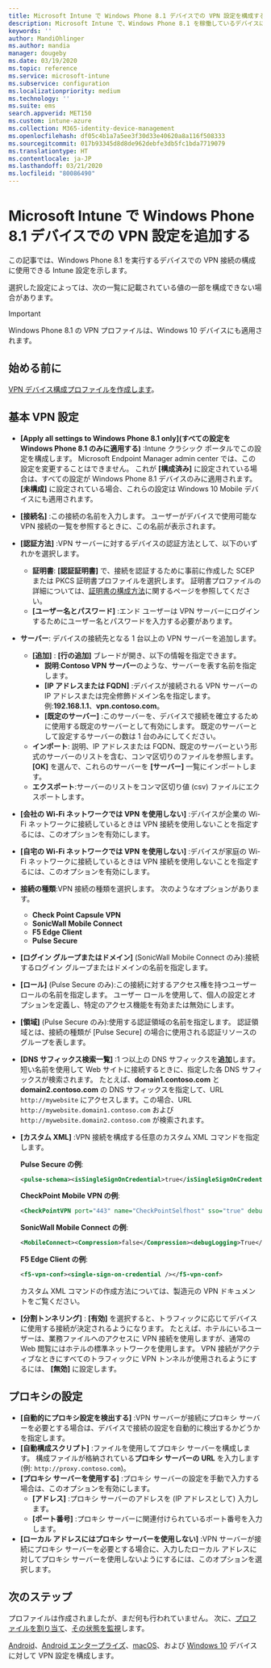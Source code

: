 ```yaml
---
title: Microsoft Intune で Windows Phone 8.1 デバイスでの VPN 設定を構成する - Azure | Microsoft Docs
description: Microsoft Intune で、Windows Phone 8.1 を稼働しているデバイスに対して、仮想プライベート ネットワーク (VPN) 構成設定を使用して VPN 構成プロファイルを追加または作成します。これには、接続の詳細、IP または FQDN アドレスを含めるプロキシ設定、および TCP ポートが含まれます。
keywords: ''
author: MandiOhlinger
ms.author: mandia
manager: dougeby
ms.date: 03/19/2020
ms.topic: reference
ms.service: microsoft-intune
ms.subservice: configuration
ms.localizationpriority: medium
ms.technology: ''
ms.suite: ems
search.appverid: MET150
ms.custom: intune-azure
ms.collection: M365-identity-device-management
ms.openlocfilehash: df05c4b1a7a5ee3f30d33e40620a8a116f508333
ms.sourcegitcommit: 017b93345d8d8de962debfe3db5fc1bda7719079
ms.translationtype: HT
ms.contentlocale: ja-JP
ms.lasthandoff: 03/21/2020
ms.locfileid: "80086490"
---
```

# <a name="add-vpn-settings-on-windows-phone-81-devices-in-microsoft-intune"></a>Microsoft Intune で Windows Phone 8.1 デバイスでの VPN 設定を追加する

この記事では、Windows Phone 8.1 を実行するデバイスでの VPN 接続の構成に使用できる Intune 設定を示します。 

選択した設定によっては、次の一覧に記載されている値の一部を構成できない場合があります。

>[!IMPORTANT]
>Windows Phone 8.1 の VPN プロファイルは、Windows 10 デバイスにも適用されます。

## <a name="before-you-begin"></a>始める前に

[VPN デバイス構成プロファイルを作成します](vpn-settings-configure.md)。

## <a name="base-vpn-settings"></a>基本 VPN 設定

- **[Apply all settings to Windows Phone 8.1 only]\(すべての設定を Windows Phone 8.1 のみに適用する\)** :Intune クラシック ポータルでこの設定を構成します。 Microsoft Endpoint Manager admin center では、この設定を変更することはできません。 これが **[構成済み]** に設定されている場合は、すべての設定が Windows Phone 8.1 デバイスのみに適用されます。 **[未構成]** に設定されている場合、これらの設定は Windows 10 Mobile デバイスにも適用されます。
- **[接続名]** :この接続の名前を入力します。 ユーザーがデバイスで使用可能な VPN 接続の一覧を参照するときに、この名前が表示されます。
- **[認証方法]** :VPN サーバーに対するデバイスの認証方法として、以下のいずれかを選択します。
  - **証明書**: **[認証証明書]** で、接続を認証するために事前に作成した SCEP または PKCS 証明書プロファイルを選択します。 証明書プロファイルの詳細については、[証明書の構成方法](../protect/certificates-configure.md)に関するページを参照してください。
  - **[ユーザー名とパスワード]** :エンド ユーザーは VPN サーバーにログインするためにユーザー名とパスワードを入力する必要があります。
- **サーバー**: デバイスの接続先となる 1 台以上の VPN サーバーを追加します。
  - **[追加]** : **[行の追加]** ブレードが開き、以下の情報を指定できます。
    - **説明**:**Contoso VPN サーバー**のような、サーバーを表す名前を指定します。
    - **[IP アドレスまたは FQDN]** :デバイスが接続される VPN サーバーの IP アドレスまたは完全修飾ドメイン名を指定します。 例:**192.168.1.1**、**vpn.contoso.com**。
    - **[既定のサーバー]** :このサーバーを、デバイスで接続を確立するために使用する既定のサーバーとして有効にします。 既定のサーバーとして設定するサーバーの数は 1 台のみにしてください。
  - **インポート**: 説明、IP アドレスまたは FQDN、既定のサーバーという形式のサーバーのリストを含む、コンマ区切りのファイルを参照します。 **[OK]** を選んで、これらのサーバーを **[サーバー]** 一覧にインポートします。
  - **エクスポート**:サーバーのリストをコンマ区切り値 (csv) ファイルにエクスポートします。

- **[会社の Wi-Fi ネットワークでは VPN を使用しない]** :デバイスが企業の Wi-Fi ネットワークに接続しているときは VPN 接続を使用しないことを指定するには、このオプションを有効にします。
- **[自宅の Wi-Fi ネットワークでは VPN を使用しない]** :デバイスが家庭の Wi-Fi ネットワークに接続しているときは VPN 接続を使用しないことを指定するには、このオプションを有効にします。

- **接続の種類**:VPN 接続の種類を選択します。 次のようなオプションがあります。
  - **Check Point Capsule VPN**
  - **SonicWall Mobile Connect**
  - **F5 Edge Client**
  - **Pulse Secure**

- **[ログイン グループまたはドメイン]** (SonicWall Mobile Connect のみ):接続するログイン グループまたはドメインの名前を指定します。
- **[ロール]** (Pulse Secure のみ):この接続に対するアクセス権を持つユーザー ロールの名前を指定します。 ユーザー ロールを使用して、個人の設定とオプションを定義し、特定のアクセス機能を有効または無効にします。
- **[領域]** (Pulse Secure のみ):使用する認証領域の名前を指定します。 認証領域とは、接続の種類が [Pulse Secure] の場合に使用される認証リソースのグループを表します。

- **[DNS サフィックス検索一覧]** :1 つ以上の DNS サフィックスを**追加**します。 短い名前を使用して Web サイトに接続するときに、指定した各 DNS サフィックスが検索されます。 たとえば、**domain1.contoso.com** と **domain2.contoso.com** の DNS サフィックスを指定して、URL `http://mywebsite` にアクセスします。この場合、URL `http://mywebsite.domain1.contoso.com` および `http://mywebsite.domain2.contoso.com` が検索されます。

- **[カスタム XML]** :VPN 接続を構成する任意のカスタム XML コマンドを指定します。

  **Pulse Secure の例**:

  ```xml
  <pulse-schema><isSingleSignOnCredential>true</isSingleSignOnCredential></pulse-schema>
  ```

  **CheckPoint Mobile VPN の例**:

  ```xml
  <CheckPointVPN port="443" name="CheckPointSelfhost" sso="true" debug="3" />
  ```

  **SonicWall Mobile Connect の例**:

  ```xml
  <MobileConnect><Compression>false</Compression><debugLogging>True</debugLogging><packetCapture>False</packetCapture></MobileConnect>
  ```

  **F5 Edge Client の例**:

  ```xml
  <f5-vpn-conf><single-sign-on-credential /></f5-vpn-conf>
  ```

  カスタム XML コマンドの作成方法については、製造元の VPN ドキュメントをご覧ください。

- **[分割トンネリング]** : **[有効]** を選択すると、トラフィックに応じてデバイスに使用する接続が決定されるようになります。 たとえば、ホテルにいるユーザーは、業務ファイルへのアクセスに VPN 接続を使用しますが、通常の Web 閲覧にはホテルの標準ネットワークを使用します。 VPN 接続がアクティブなときにすべてのトラフィックに VPN トンネルが使用されるようにするには、 **[無効]** に設定します。

## <a name="proxy-settings"></a>プロキシの設定

- **[自動的にプロキシ設定を検出する]** :VPN サーバーが接続にプロキシ サーバーを必要とする場合は、デバイスで接続の設定を自動的に検出するかどうかを指定します。
- **[自動構成スクリプト]** :ファイルを使用してプロキシ サーバーを構成します。 構成ファイルが格納されている**プロキシ サーバーの URL** を入力します (例: `http://proxy.contoso.com`)。
- **[プロキシ サーバーを使用する]** :プロキシ サーバーの設定を手動で入力する場合は、このオプションを有効にします。
  - **[アドレス]** :プロキシ サーバーのアドレスを (IP アドレスとして) 入力します。
  - **[ポート番号]** :プロキシ サーバーに関連付けられているポート番号を入力します。
- **[ローカル アドレスにはプロキシ サーバーを使用しない]** :VPN サーバーが接続にプロキシ サーバーを必要とする場合に、入力したローカル アドレスに対してプロキシ サーバーを使用しないようにするには、このオプションを選択します。

## <a name="next-steps"></a>次のステップ

プロファイルは作成されましたが、まだ何も行われていません。 次に、[プロファイルを割り当て](device-profile-assign.md)、[その状態を監視](device-profile-monitor.md)します。

[Android](vpn-settings-android.md)、[Android エンタープライズ](vpn-settings-android-enterprise.md)、[macOS](vpn-settings-macos.md)、および [Windows 10](vpn-settings-windows-10.md) デバイスに対して VPN 設定を構成します。
